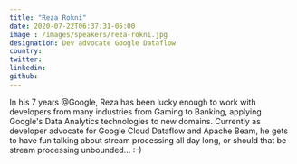 ```yaml
---
title: "Reza Rokni"
date: 2020-07-22T06:37:31-05:00
image : /images/speakers/reza-rokni.jpg
designation: Dev advocate Google Dataflow
country: 
twitter: 
linkedin: 
github: 
---
```


In his 7 years @Google, Reza has been lucky enough to work with developers from many industries from Gaming to Banking, applying Google's Data Analytics technologies to new domains. Currently as developer advocate for Google Cloud Dataflow and Apache Beam, he gets to have fun talking about stream processing all day long, or should that be stream processing unbounded... :-)
